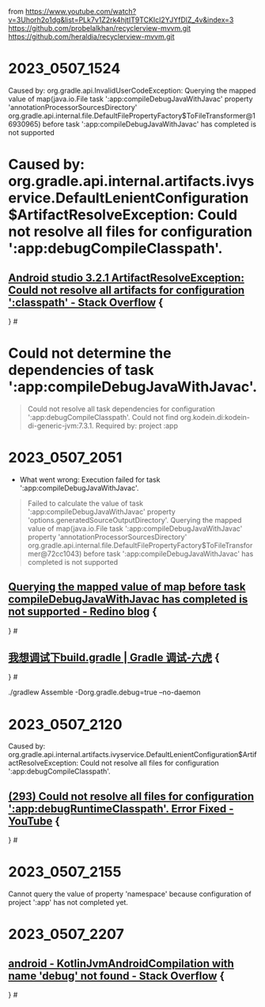 from https://www.youtube.com/watch?v=3Uhorh2o1dg&list=PLk7v1Z2rk4hjtIT9TCKIcl2YJYfDlZ_4v&index=3
https://github.com/probelalkhan/recyclerview-mvvm.git
https://github.com/heraldia/recyclerview-mvvm.git

# 2023_0507_1524
Caused by: org.gradle.api.InvalidUserCodeException: Querying the mapped value of map(java.io.File task ':app:compileDebugJavaWithJavac' property 'annotationProcessorSourcesDirectory' org.gradle.api.internal.file.DefaultFilePropertyFactory$ToFileTransformer@16930965) before task ':app:compileDebugJavaWithJavac' has completed is not supported

# Caused by: org.gradle.api.internal.artifacts.ivyservice.DefaultLenientConfiguration$ArtifactResolveException: Could not resolve all files for configuration ':app:debugCompileClasspath'.

## [Android studio 3.2.1 ArtifactResolveException: Could not resolve all artifacts for configuration ':classpath' - Stack Overflow](https://stackoverflow.com/questions/53932195/android-studio-3-2-1-artifactresolveexception-could-not-resolve-all-artifacts-f) { 


} #

# Could not determine the dependencies of task ':app:compileDebugJavaWithJavac'.
> Could not resolve all task dependencies for configuration ':app:debugCompileClasspath'.
   > Could not find org.kodein.di:kodein-di-generic-jvm:7.3.1.
     Required by:
         project :app

# 2023_0507_2051 
* What went wrong:
Execution failed for task ':app:compileDebugJavaWithJavac'.
> Failed to calculate the value of task ':app:compileDebugJavaWithJavac' property 'options.generatedSourceOutputDirectory'.
   > Querying the mapped value of map(java.io.File task ':app:compileDebugJavaWithJavac' property 'annotationProcessorSourcesDirectory' org.gradle.api.internal.file.DefaultFilePropertyFactory$ToFileTransformer@72cc1043) before task ':app:compileDebugJavaWithJavac' has completed is not supported
## [Querying the mapped value of map before task compileDebugJavaWithJavac has completed is not supported - Redino blog](http://redino.net/blog/2022/06/querying-the-mapped-value-of-map-before-task-compiledebugjavawithjavac-has-completed-is-not-supported/) { 

} #
## [我想调试下build.gradle | Gradle 调试-六虎](https://www.6hu.cc/archives/20250.html) { 

} #
   
./gradlew Assemble -Dorg.gradle.debug=true –no-daemon

# 2023_0507_2120
Caused by: org.gradle.api.internal.artifacts.ivyservice.DefaultLenientConfiguration$ArtifactResolveException: Could not resolve all files for configuration ':app:debugCompileClasspath'.
## [(293) Could not resolve all files for configuration ':app:debugRuntimeClasspath'. Error Fixed - YouTube](https://www.youtube.com/watch?v=NCzi0_I05yY) { 

} #

# 2023_0507_2155 
Cannot query the value of property 'namespace' because configuration of project ':app' has not completed yet.

# 2023_0507_2207
## [android - KotlinJvmAndroidCompilation with name 'debug' not found - Stack Overflow](https://stackoverflow.com/questions/60620140/kotlinjvmandroidcompilation-with-name-debug-not-found) { 

} #

